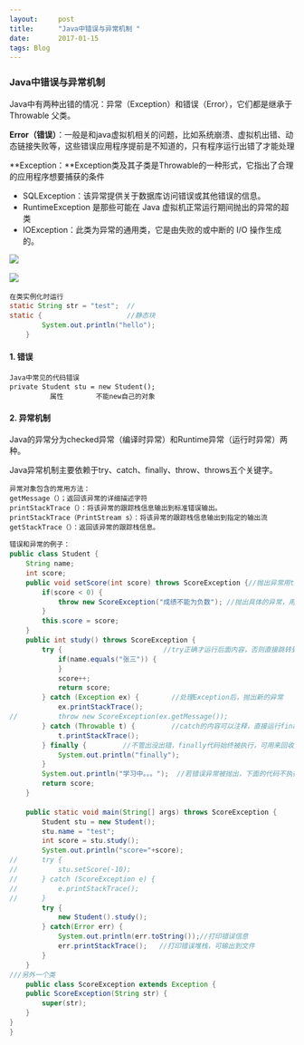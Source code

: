 ```yaml
---
layout:     post
title:      "Java中错误与异常机制 "
date:       2017-01-15 
tags: Blog
---
```

### **Java中错误与异常机制**

​        Java中有两种出错的情况：异常（Exception）和错误（Error），它们都是继承于Throwable 父类。

​         **Error（错误）**：一般是和java虚拟机相关的问题，比如系统崩溃、虚拟机出错、动态链接失败等，这些错误应用程序提前是不知道的，只有程序运行出错了才能处理

​         **Exception：**Exception类及其子类是Throwable的一种形式，它指出了合理的应用程序想要捕获的条件

-    SQLException：该异常提供关于数据库访问错误或其他错误的信息。
-    RuntimeException 是那些可能在 Java 虚拟机正常运行期间抛出的异常的超类
-    IOException：此类为异常的通用类，它是由失败的或中断的 I/O 操作生成的。

![](.\_posts\Blog\Java\iostream1.png)

![](D:\Blog\github.io\lukkyy.github.io\_posts\Blog\Java\iostream.png)

```java
在类实例化时运行	
static String str = "test";  //
static {                     //静态块
		System.out.println("hello");
	}	
```

#### 1. 错误

```
Java中常见的代码错误
private Student stu = new Student();
          属性        不能new自己的对象 
```



#### **2. 异常机制**

Java的异常分为checked异常（编译时异常）和Runtime异常（运行时异常）两种。

Java异常机制主要依赖于try、catch、finally、throw、throws五个关键字。

```
异常对象包含的常用方法：
getMessage（）；返回该异常的详细描述字符
printStackTrace（）：将该异常的跟踪栈信息输出到标准错误输出。
printStackTrace（PrintStream s）：将该异常的跟踪栈信息输出到指定的输出流
getStackTrace（）：返回该异常的跟踪栈信息。
```



```java
错误和异常的例子：
public class Student {
	String name;
	int score;
	public void setScore(int score) throws ScoreException {//抛出异常用throws
		if(score < 0) {	
			throw new ScoreException("成绩不能为负数"); //抛出具体的异常，用throw
		}
		this.score = score;
	}
	public int study() throws ScoreException {
		try {                         //try正确才运行后面内容，否则直接跳转到catch里
			if(name.equals("张三")) {
			}
			score++;
			return score;
		} catch (Exception ex) {        //处理Exception后，抛出新的异常
			ex.printStackTrace(); 
//			throw new ScoreException(ex.getMessage());
		} catch (Throwable t) {         //catch的内容可以注释，直接运行finally
			t.printStackTrace();
		} finally {         //不管出没出错，finally代码始终被执行，可用来回收资源
			System.out.println("finally");
		}
		System.out.println("学习中。。。");  //若错误异常被抛出，下面的代码不执行
		return score;
	}

	public static void main(String[] args) throws ScoreException {
		Student stu = new Student();
		stu.name = "test";
		int score = stu.study();
		System.out.println("score="+score);
//		try {
//			stu.setScore(-10);
//		} catch (ScoreException e) {	
//			e.printStackTrace();
//		}
		try {
			new Student().study();
		} catch(Error err) {
			System.out.println(err.toString());//打印错误信息
       		err.printStackTrace();   //打印错误堆栈，可输出到文件
		}
	}
///另外一个类    
    public class ScoreException extends Exception {
	public ScoreException(String str) {
		super(str);
	}
}
}

```

